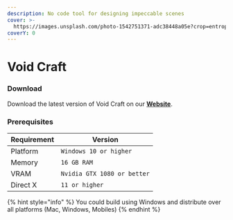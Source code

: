 ```yaml
---
description: No code tool for designing impeccable scenes
cover: >-
  https://images.unsplash.com/photo-1542751371-adc38448a05e?crop=entropy&cs=tinysrgb&fm=jpg&ixid=MnwxOTcwMjR8MHwxfHNlYXJjaHwzfHxnYW1pbmd8ZW58MHx8fHwxNjYzOTI1MzI5&ixlib=rb-1.2.1&q=80
coverY: 0
---
```


# Void Craft

### Download[​](https://docs.inworld.ai/docs/tutorial-integrations/unreal-engine#download) <a href="#download" id="download"></a>

Download the latest version of Void Craft on our [**Website**](https://www.voidcraft.infinityvoid.io/).

### Prerequisites <a href="#prerequisites" id="prerequisites"></a>

| Requirement | Version                     |
| ----------- | --------------------------- |
| Platform    | `Windows 10 or higher`      |
| Memory      | `16 GB RAM`                 |
| VRAM        | `Nvidia GTX 1080 or better` |
| Direct X    | `11 or higher`              |

{% hint style="info" %}
You could build using Windows and distribute over all platforms (Mac, Windows, Mobiles)
{% endhint %}
